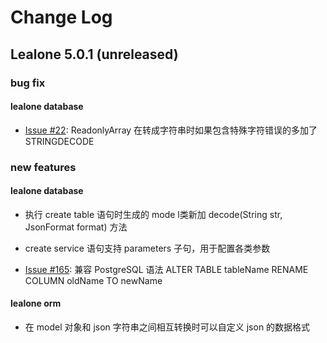 # Change Log

## Lealone 5.0.1 (unreleased)

### bug fix

#### lealone database

* [Issue #22](https://github.com/lealone/Lealone-Plugins/issues/22): ReadonlyArray 在转成字符串时如果包含特殊字符错误的多加了 STRINGDECODE


### new features

#### lealone database

* 执行 create table 语句时生成的 mode l类新加 decode(String str, JsonFormat format) 方法

* create service 语句支持 parameters 子句，用于配置各类参数

* [Issue #165](https://github.com/lealone/Lealone/issues/165): 兼容 PostgreSQL 语法 ALTER TABLE tableName RENAME COLUMN oldName TO newName


#### lealone orm

* 在 model 对象和 json 字符串之间相互转换时可以自定义 json 的数据格式



